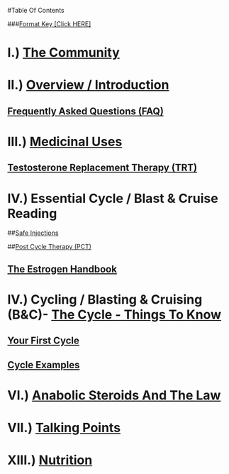 #Table Of Contents

###[Format Key [Click HERE]]( )

# I.) [The Community](/steroids/index/subreddit_rules.md)

# II.) [Overview / Introduction]( )

## [Frequently Asked Questions (FAQ)](/steroids/faq/list.md)

# III.) [Medicinal Uses](/steroids/medicinal/list.md)

## [Testosterone Replacement Therapy (TRT)](/steroids/trt/list.md)

# IV.) Essential Cycle / Blast &amp; Cruise Reading

##[Safe Injections](/steroids/thecycle/injecting.md)

##[Post Cycle Therapy (PCT)]( )

## [The Estrogen Handbook](/steroids/the_estrogen_handbook.md)

# IV.) Cycling / Blasting &amp; Cruising (B&amp;C)-  [The Cycle - Things To Know](/steroids/thecycle/list.md)

## [Your First Cycle](/steroids/your_first_cycle.md)

## [Cycle Examples](/steroids/thecycle/examples.md)

# VI.) [Anabolic Steroids And The Law](/steroids/laws.md)

# VII.) [Talking Points](/steroids/talkingpoints.md)

# XIII.) [Nutrition](/steroids/nutrition.md)

#